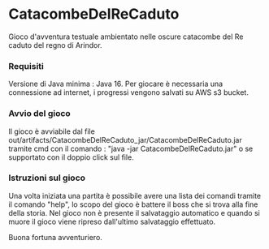 # CatacombeDelReCaduto
Gioco d'avventura testuale ambientato nelle oscure catacombe del Re caduto del regno di Arindor.

### Requisiti
Versione di Java minima : Java 16.
Per giocare è necessaria una connessione ad internet, i progressi vengono salvati su AWS s3 bucket.

### Avvio del gioco
Il gioco è avviabile dal file out/artifacts/CatacombeDelReCaduto_jar/CatacombeDelReCaduto.jar
tramite cmd con il comando : "java -jar CatacombeDelReCaduto.jar" o se supportato con il doppio click sul file.

### Istruzioni sul gioco
Una volta iniziata una partita è possibile avere una lista dei comandi tramite il comando "help",
lo scopo del gioco è battere il boss che si trova alla fine della storia.
Nel gioco non è presente il salvataggio automatico e quando si muore il gioco viene ripreso dall'ultimo salvataggio effettuato.

Buona fortuna avventuriero.
